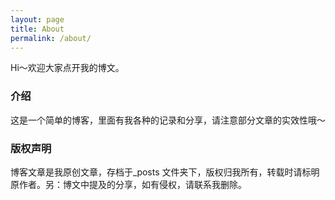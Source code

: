 ```yaml
---
layout: page
title: About
permalink: /about/
---
```


Hi～欢迎大家点开我的博文。

### 介绍

这是一个简单的博客，里面有我各种的记录和分享，请注意部分文章的实效性哦～

### 版权声明

博客文章是我原创文章，存档于_posts 文件夹下，版权归我所有，转载时请标明原作者。另：博文中提及的分享，如有侵权，请联系我删除。

